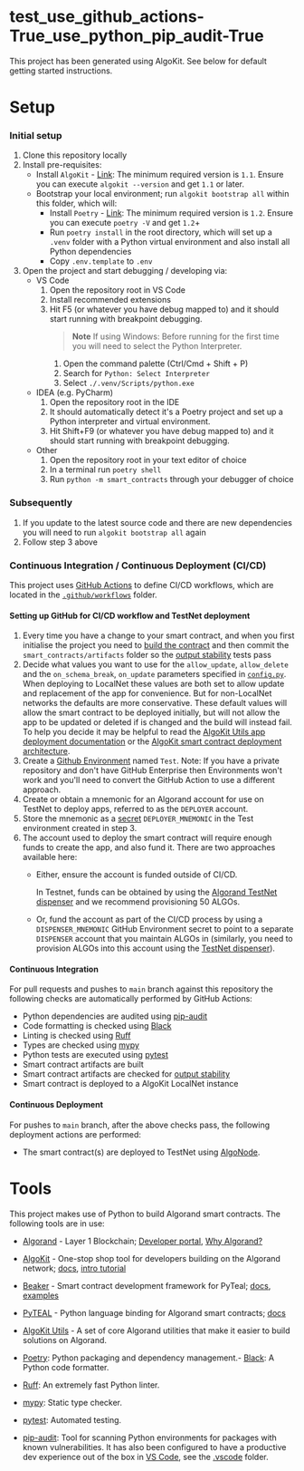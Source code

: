 # test_use_github_actions-True_use_python_pip_audit-True

This project has been generated using AlgoKit. See below for default getting started instructions.

# Setup

### Initial setup

1. Clone this repository locally
2. Install pre-requisites:
   - Install `AlgoKit` - [Link](https://github.com/algorandfoundation/algokit-cli#install): The minimum required version is `1.1`. Ensure you can execute `algokit --version` and get `1.1` or later.
   - Bootstrap your local environment; run `algokit bootstrap all` within this folder, which will:
     - Install `Poetry` - [Link](https://python-poetry.org/docs/#installation): The minimum required version is `1.2`. Ensure you can execute `poetry -V` and get `1.2`+
     - Run `poetry install` in the root directory, which will set up a `.venv` folder with a Python virtual environment and also install all Python dependencies
     - Copy `.env.template` to `.env`
3. Open the project and start debugging / developing via:
   - VS Code
     1. Open the repository root in VS Code
     2. Install recommended extensions
     3. Hit F5 (or whatever you have debug mapped to) and it should start running with breakpoint debugging.
        > **Note**
        > If using Windows: Before running for the first time you will need to select the Python Interpreter.
        1. Open the command palette (Ctrl/Cmd + Shift + P)
        2. Search for `Python: Select Interpreter`
        3. Select `./.venv/Scripts/python.exe`
   - IDEA (e.g. PyCharm)
     1. Open the repository root in the IDE
     2. It should automatically detect it's a Poetry project and set up a Python interpreter and virtual environment.
     3. Hit Shift+F9 (or whatever you have debug mapped to) and it should start running with breakpoint debugging.
   - Other
     1. Open the repository root in your text editor of choice
     2. In a terminal run `poetry shell`
     3. Run `python -m smart_contracts` through your debugger of choice

### Subsequently

1. If you update to the latest source code and there are new dependencies you will need to run `algokit bootstrap all` again
2. Follow step 3 above

### Continuous Integration / Continuous Deployment (CI/CD)

This project uses [GitHub Actions](https://docs.github.com/en/actions/learn-github-actions/understanding-github-actions) to define CI/CD workflows, which are located in the [`.github/workflows`](./.github/workflows) folder.

#### Setting up GitHub for CI/CD workflow and TestNet deployment

  1. Every time you have a change to your smart contract, and when you first initialise the project you need to [build the contract](#initial-setup) and then commit the `smart_contracts/artifacts` folder so the [output stability](https://github.com/algorandfoundation/algokit-cli/blob/main/docs/articles/output_stability.md) tests pass
  2. Decide what values you want to use for the `allow_update`, `allow_delete` and the `on_schema_break`, `on_update` parameters specified in [`config.py`](./smart_contracts/config.py).
     When deploying to LocalNet these values are both set to allow update and replacement of the app for convenience. But for non-LocalNet networks
     the defaults are more conservative.
     These default values will allow the smart contract to be deployed initially, but will not allow the app to be updated or deleted if is changed and the build will instead fail.
     To help you decide it may be helpful to read the [AlgoKit Utils app deployment documentation](https://github.com/algorandfoundation/algokit-utils-ts/blob/main/docs/capabilities/app-deploy.md) or the [AlgoKit smart contract deployment architecture](https://github.com/algorandfoundation/algokit-cli/blob/main/docs/architecture-decisions/2023-01-12_smart-contract-deployment.md#upgradeable-and-deletable-contracts).
  3. Create a [Github Environment](https://docs.github.com/en/actions/deployment/targeting-different-environments/using-environments-for-deployment#creating-an-environment) named `Test`.
     Note: If you have a private repository and don't have GitHub Enterprise then Environments won't work and you'll need to convert the GitHub Action to use a different approach.
  4. Create or obtain a mnemonic for an Algorand account for use on TestNet to deploy apps, referred to as the `DEPLOYER` account.
  5. Store the mnemonic as a [secret](https://docs.github.com/en/actions/deployment/targeting-different-environments/using-environments-for-deployment#environment-secrets) `DEPLOYER_MNEMONIC`
     in the Test environment created in step 3.
  6. The account used to deploy the smart contract will require enough funds to create the app, and also fund it. There are two approaches available here:
     * Either, ensure the account is funded outside of CI/CD.

       In Testnet, funds can be obtained by using the [Algorand TestNet dispenser](https://bank.testnet.algorand.network/) and we recommend provisioning 50 ALGOs.
     * Or, fund the account as part of the CI/CD process by using a `DISPENSER_MNEMONIC` GitHub Environment secret to point to a separate `DISPENSER` account that you maintain ALGOs in (similarly, you need to provision ALGOs into this account using the [TestNet dispenser](https://bank.testnet.algorand.network/)).

#### Continuous Integration

For pull requests and pushes to `main` branch against this repository the following checks are automatically performed by GitHub Actions:
 - Python dependencies are audited using [pip-audit](https://pypi.org/project/pip-audit/)
 - Code formatting is checked using [Black](https://github.com/psf/black)
 - Linting is checked using [Ruff](https://github.com/charliermarsh/ruff)
 - Types are checked using [mypy](https://mypy-lang.org/)
 - Python tests are executed using [pytest](https://docs.pytest.org/)
 - Smart contract artifacts are built
 - Smart contract artifacts are checked for [output stability](https://github.com/algorandfoundation/algokit-cli/blob/main/docs/articles/output_stability.md)
 - Smart contract is deployed to a AlgoKit LocalNet instance

#### Continuous Deployment

For pushes to `main` branch, after the above checks pass, the following deployment actions are performed:
  - The smart contract(s) are deployed to TestNet using [AlgoNode](https://algonode.io).

# Tools

This project makes use of Python to build Algorand smart contracts. The following tools are in use:

- [Algorand](https://www.algorand.com/) - Layer 1 Blockchain; [Developer portal](https://developer.algorand.org/), [Why Algorand?](https://developer.algorand.org/docs/get-started/basics/why_algorand/)
- [AlgoKit](https://github.com/algorandfoundation/algokit-cli) - One-stop shop tool for developers building on the Algorand network; [docs](https://github.com/algorandfoundation/algokit-cli/blob/main/docs/algokit.md), [intro tutorial](https://github.com/algorandfoundation/algokit-cli/blob/main/docs/tutorials/intro.md)
- [Beaker](https://github.com/algorand-devrel/beaker) - Smart contract development framework for PyTeal; [docs](https://beaker.algo.xyz), [examples](https://github.com/algorand-devrel/beaker/tree/master/examples)
- [PyTEAL](https://github.com/algorand/pyteal) - Python language binding for Algorand smart contracts; [docs](https://pyteal.readthedocs.io/en/stable/)
- [AlgoKit Utils](https://github.com/algorandfoundation/algokit-utils-py) - A set of core Algorand utilities that make it easier to build solutions on Algorand.
- [Poetry](https://python-poetry.org/): Python packaging and dependency management.- [Black](https://github.com/psf/black): A Python code formatter.
- [Ruff](https://github.com/charliermarsh/ruff): An extremely fast Python linter.

- [mypy](https://mypy-lang.org/): Static type checker.
- [pytest](https://docs.pytest.org/): Automated testing.
 - [pip-audit](https://pypi.org/project/pip-audit/): Tool for scanning Python environments for packages with known vulnerabilities.
It has also been configured to have a productive dev experience out of the box in [VS Code](https://code.visualstudio.com/), see the [.vscode](./.vscode) folder.

